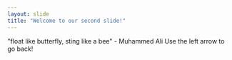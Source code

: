 ```yaml
---
layout: slide
title: "Welcome to our second slide!"
---
```

"float like butterfly, sting like a bee" - Muhammed Ali
Use the left arrow to go back!
